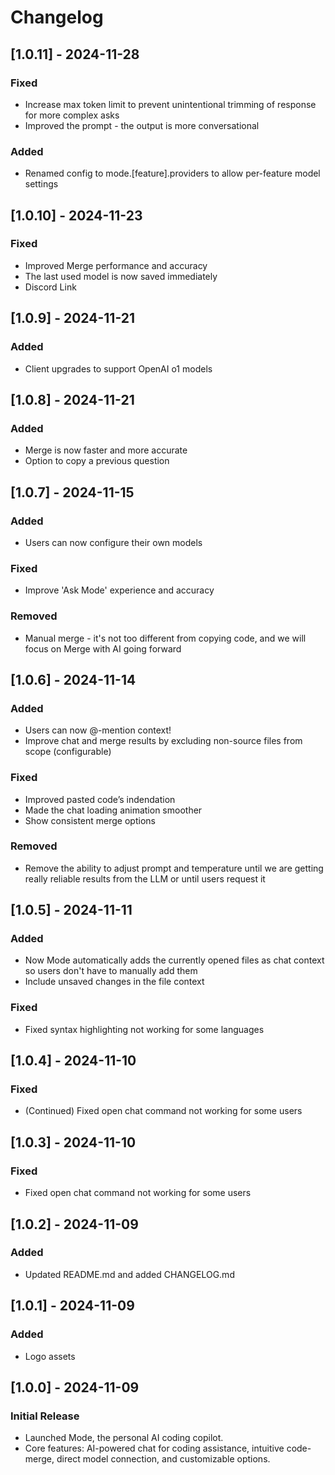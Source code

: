 # Changelog

## [1.0.11] - 2024-11-28
### Fixed
* Increase max token limit to prevent unintentional trimming of response for more complex asks
* Improved the prompt - the output is more conversational

### Added
* Renamed config to mode.[feature].providers to allow per-feature model settings

## [1.0.10] - 2024-11-23
### Fixed
* Improved Merge performance and accuracy
* The last used model is now saved immediately
* Discord Link

## [1.0.9] - 2024-11-21
### Added
* Client upgrades to support OpenAI o1 models

## [1.0.8] - 2024-11-21
### Added
* Merge is now faster and more accurate
* Option to copy a previous question

## [1.0.7] - 2024-11-15
### Added
* Users can now configure their own models

### Fixed
* Improve 'Ask Mode' experience and accuracy

### Removed
* Manual merge - it's not too different from copying code, and we will focus on Merge with AI going forward

## [1.0.6] - 2024-11-14
### Added
* Users can now @-mention context!
* Improve chat and merge results by excluding non-source files from scope (configurable)

### Fixed
* Improved pasted code’s indendation
* Made the chat loading animation smoother
* Show consistent merge options

### Removed
* Remove the ability to adjust prompt and temperature until we are getting really reliable results from the LLM or until users request it

## [1.0.5] - 2024-11-11
### Added
- Now Mode automatically adds the currently opened files as chat context so users don't have to manually add them
- Include unsaved changes in the file context

### Fixed
- Fixed syntax highlighting not working for some languages

## [1.0.4] - 2024-11-10
### Fixed
- (Continued) Fixed open chat command not working for some users

## [1.0.3] - 2024-11-10
### Fixed
- Fixed open chat command not working for some users

## [1.0.2] - 2024-11-09
### Added
- Updated README.md and added CHANGELOG.md

## [1.0.1] - 2024-11-09
### Added
- Logo assets

## [1.0.0] - 2024-11-09
### Initial Release
- Launched Mode, the personal AI coding copilot.
- Core features: AI-powered chat for coding assistance, intuitive code-merge, direct model connection, and customizable options.